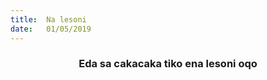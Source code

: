 ```yaml
---
title:  Na lesoni
date:   01/05/2019
---
```


### <center>Eda sa cakacaka tiko ena lesoni oqo</center>
